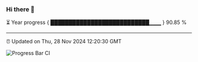 ### Hi there 👋

⏳ Year progress { ███████████████████████████▁▁▁ } 90.85 %

---

⏰ Updated on Thu, 28 Nov 2024 12:20:30 GMT

![Progress Bar CI](https://github.com/Shyam-Makwana/GitHub-Actions-Demo/workflows/Progress%20Bar%20CI/badge.svg)

